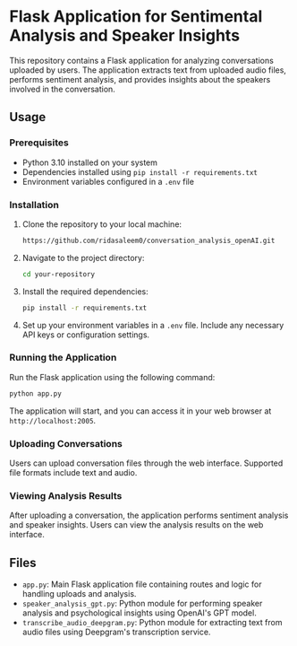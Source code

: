# Flask Application for Sentimental Analysis and Speaker Insights

This repository contains a Flask application for analyzing conversations uploaded by users. The application extracts text from uploaded audio files, performs sentiment analysis, and provides insights about the speakers involved in the conversation.

## Usage

### Prerequisites

- Python 3.10 installed on your system
- Dependencies installed using `pip install -r requirements.txt`
- Environment variables configured in a `.env` file

### Installation

1. Clone the repository to your local machine:

    ```bash
    https://github.com/ridasaleem0/conversation_analysis_openAI.git
    ```

2. Navigate to the project directory:

    ```bash
    cd your-repository
    ```

3. Install the required dependencies:

    ```bash
    pip install -r requirements.txt
    ```

4. Set up your environment variables in a `.env` file. Include any necessary API keys or configuration settings.

### Running the Application

Run the Flask application using the following command:

```bash
python app.py
```

The application will start, and you can access it in your web browser at `http://localhost:2005`.

### Uploading Conversations

Users can upload conversation files through the web interface. Supported file formats include text and audio.

### Viewing Analysis Results

After uploading a conversation, the application performs sentiment analysis and speaker insights. Users can view the analysis results on the web interface.

## Files

- `app.py`: Main Flask application file containing routes and logic for handling uploads and analysis.
- `speaker_analysis_gpt.py`: Python module for performing speaker analysis and psychological insights using OpenAI's GPT model.
- `transcribe_audio_deepgram.py`: Python module for extracting text from audio files using Deepgram's transcription service.

